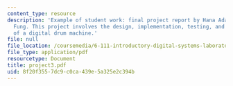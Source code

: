 ```yaml
---
content_type: resource
description: 'Example of student work: final project report by Hana Adaniya and Shirley
  Fung. This project involves the design, implementation, testing, and final results
  of a digital drum machine.'
file: null
file_location: /coursemedia/6-111-introductory-digital-systems-laboratory-spring-2006/8f20f3557dc9c0ca439e5a325e2c394b_project3.pdf
file_type: application/pdf
resourcetype: Document
title: project3.pdf
uid: 8f20f355-7dc9-c0ca-439e-5a325e2c394b
---
```

